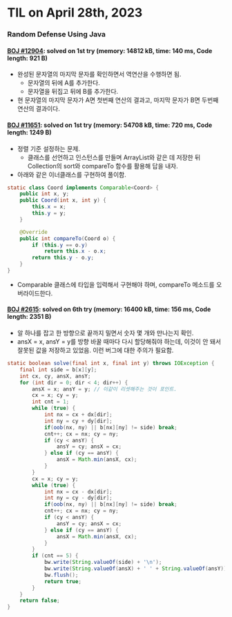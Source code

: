 # **TIL on April 28th, 2023**

### Random Defense Using Java
#### [BOJ #12904](../../../Problem%20Solving/boj/random%20defense/12904-04-29-2023.java): solved on 1st try (memory: 14812 kB, time: 140 ms, Code length: 921 B)
* 완성된 문자열의 마지막 문자를 확인하면서 역연산을 수행하면 됨.
  - 문자열의 뒤에 A를 추가한다.
  - 문자열을 뒤집고 뒤에 B를 추가한다.
* 현 문자열의 마지막 문자가 A면 첫번째 연산의 결과고, 마지막 문자가 B면 두번째 연산의 결과이다.

#### [BOJ #11651](../../../Problem%20Solving/boj/random%20defense/11651-04-29-2023.java): solved on 1st try (memory: 54708 kB, time: 720 ms, Code length: 1249 B)
* 정렬 기준 설정하는 문제.
  - 클래스를 선언하고 인스턴스를 만들며 ArrayList와 같은 데 저장한 뒤 Collection의 sort와 compareTo 함수를 활용해 답을 내자.
* 아래와 같은 이너클래스를 구현하여 풀이함.

```java
static class Coord implements Comparable<Coord> {
    public int x, y;
    public Coord(int x, int y) {
        this.x = x;
        this.y = y;
    }

    @Override
    public int compareTo(Coord o) {
        if (this.y == o.y)
            return this.x - o.x;
        return this.y - o.y;
    }
}
```
* Comparable 클래스에 타입을 입력해서 구현해야 하며, compareTo 메소드를 오버라이드한다.

#### [BOJ #2615](../../../Problem%20Solving/boj/random%20defense/2615-04-29-2023.java): solved on 6th try (memory: 16400 kB, time: 156 ms, Code length: 2351 B)
* 알 하나를 잡고 한 방향으로 끝까지 밀면서 숫자 몇 개와 만나는지 확인.
* ansX = x, ansY = y를 방향 바꿀 때마다 다시 할당해줘야 하는데, 이것이 안 돼서 잘못된 값을 저장하고 있었음. 이런 버그에 대한 주의가 필요함.

```java
static boolean solve(final int x, final int y) throws IOException {
    final int side = b[x][y];
    int cx, cy, ansX, ansY;
    for (int dir = 0; dir < 4; dir++) {
        ansX = x; ansY = y; // 이같이 리셋해주는 것이 포인트.
        cx = x; cy = y;
        int cnt = 1;
        while (true) {
            int nx = cx + dx[dir];
            int ny = cy + dy[dir];
            if(oob(nx, ny) || b[nx][ny] != side) break;
            cnt++; cx = nx; cy = ny;
            if (cy < ansY) {
                ansY = cy; ansX = cx;
            } else if (cy == ansY) {
                ansX = Math.min(ansX, cx);
            }
        }
        cx = x; cy = y;
        while (true) {
            int nx = cx - dx[dir];
            int ny = cy - dy[dir];
            if(oob(nx, ny) || b[nx][ny] != side) break;
            cnt++; cx = nx; cy = ny;
            if (cy < ansY) {
                ansY = cy; ansX = cx;
            } else if (cy == ansY) {
                ansX = Math.min(ansX, cx);
            }
        }
        if (cnt == 5) {
            bw.write(String.valueOf(side) + '\n');
            bw.write(String.valueOf(ansX) + ' ' + String.valueOf(ansY));
            bw.flush();
            return true;
        }
    }
    return false;
}
```